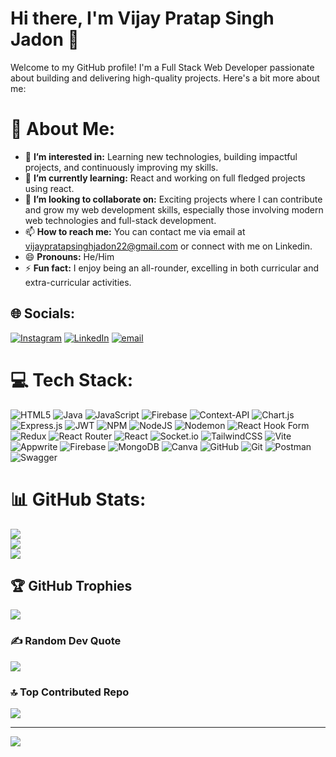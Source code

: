 # Hi there, I'm Vijay Pratap Singh Jadon 👋

Welcome to my GitHub profile! I'm a Full Stack Web Developer passionate about building and delivering high-quality projects. Here's a bit more about me:
# 💫 About Me:
- 👀 **I’m interested in:** Learning new technologies, building impactful projects, and continuously improving my skills.
- 🌱 **I’m currently learning:** React and working on full fledged projects using react.
- 💞️ **I’m looking to collaborate on:** Exciting projects where I can contribute and grow my web development skills, especially those involving modern web technologies and full-stack development.
- 📫 **How to reach me:** You can contact me via email at vijaypratapsinghjadon22@gmail.com or connect with me on Linkedin.
- 😄 **Pronouns:** He/Him
- ⚡ **Fun fact:** I enjoy being an all-rounder, excelling in both curricular and extra-curricular activities.

## 🌐 Socials:
[![Instagram](https://img.shields.io/badge/Instagram-%23E4405F.svg?logo=Instagram&logoColor=white)](https://instagram.com/im_vijay_jadon) [![LinkedIn](https://img.shields.io/badge/LinkedIn-%230077B5.svg?logo=linkedin&logoColor=white)](https://linkedin.com/in/vijayjadon22) [![email](https://img.shields.io/badge/Email-D14836?logo=gmail&logoColor=white)](mailto:vijaypratapsinghjadon22@gmail.com) 

# 💻 Tech Stack:
![HTML5](https://img.shields.io/badge/html5-%23E34F26.svg?style=for-the-badge&logo=html5&logoColor=white) ![Java](https://img.shields.io/badge/java-%23ED8B00.svg?style=for-the-badge&logo=openjdk&logoColor=white) ![JavaScript](https://img.shields.io/badge/javascript-%23323330.svg?style=for-the-badge&logo=javascript&logoColor=%23F7DF1E) ![Firebase](https://img.shields.io/badge/firebase-%23039BE5.svg?style=for-the-badge&logo=firebase) ![Context-API](https://img.shields.io/badge/Context--Api-000000?style=for-the-badge&logo=react) ![Chart.js](https://img.shields.io/badge/chart.js-F5788D.svg?style=for-the-badge&logo=chart.js&logoColor=white) ![Express.js](https://img.shields.io/badge/express.js-%23404d59.svg?style=for-the-badge&logo=express&logoColor=%2361DAFB) ![JWT](https://img.shields.io/badge/JWT-black?style=for-the-badge&logo=JSON%20web%20tokens) ![NPM](https://img.shields.io/badge/NPM-%23CB3837.svg?style=for-the-badge&logo=npm&logoColor=white) ![NodeJS](https://img.shields.io/badge/node.js-6DA55F?style=for-the-badge&logo=node.js&logoColor=white) ![Nodemon](https://img.shields.io/badge/NODEMON-%23323330.svg?style=for-the-badge&logo=nodemon&logoColor=%BBDEAD) ![React Hook Form](https://img.shields.io/badge/React%20Hook%20Form-%23EC5990.svg?style=for-the-badge&logo=reacthookform&logoColor=white) ![Redux](https://img.shields.io/badge/redux-%23593d88.svg?style=for-the-badge&logo=redux&logoColor=white) ![React Router](https://img.shields.io/badge/React_Router-CA4245?style=for-the-badge&logo=react-router&logoColor=white) ![React](https://img.shields.io/badge/react-%2320232a.svg?style=for-the-badge&logo=react&logoColor=%2361DAFB) ![Socket.io](https://img.shields.io/badge/Socket.io-black?style=for-the-badge&logo=socket.io&badgeColor=010101) ![TailwindCSS](https://img.shields.io/badge/tailwindcss-%2338B2AC.svg?style=for-the-badge&logo=tailwind-css&logoColor=white) ![Vite](https://img.shields.io/badge/vite-%23646CFF.svg?style=for-the-badge&logo=vite&logoColor=white) ![Appwrite](https://img.shields.io/badge/Appwrite-%23FD366E.svg?style=for-the-badge&logo=appwrite&logoColor=white) ![Firebase](https://img.shields.io/badge/firebase-a08021?style=for-the-badge&logo=firebase&logoColor=ffcd34) ![MongoDB](https://img.shields.io/badge/MongoDB-%234ea94b.svg?style=for-the-badge&logo=mongodb&logoColor=white) ![Canva](https://img.shields.io/badge/Canva-%2300C4CC.svg?style=for-the-badge&logo=Canva&logoColor=white) ![GitHub](https://img.shields.io/badge/github-%23121011.svg?style=for-the-badge&logo=github&logoColor=white) ![Git](https://img.shields.io/badge/git-%23F05033.svg?style=for-the-badge&logo=git&logoColor=white) ![Postman](https://img.shields.io/badge/Postman-FF6C37?style=for-the-badge&logo=postman&logoColor=white) ![Swagger](https://img.shields.io/badge/-Swagger-%23Clojure?style=for-the-badge&logo=swagger&logoColor=white)
# 📊 GitHub Stats:
![](https://github-readme-stats.vercel.app/api?username=VijayJadon22&theme=react&hide_border=false&include_all_commits=false&count_private=false)<br/>
![](https://github-readme-streak-stats.herokuapp.com/?user=VijayJadon22&theme=react&hide_border=false)<br/>
![](https://github-readme-stats.vercel.app/api/top-langs/?username=VijayJadon22&theme=react&hide_border=false&include_all_commits=false&count_private=false&layout=compact)

## 🏆 GitHub Trophies
![](https://github-profile-trophy.vercel.app/?username=VijayJadon22&theme=radical&no-frame=false&no-bg=true&margin-w=4)

### ✍️ Random Dev Quote
![](https://quotes-github-readme.vercel.app/api?type=horizontal&theme=light)

### 🔝 Top Contributed Repo
![](https://github-contributor-stats.vercel.app/api?username=VijayJadon22&limit=5&theme=darcula&combine_all_yearly_contributions=true)

---
[![](https://visitcount.itsvg.in/api?id=VijayJadon22&icon=0&color=0)](https://visitcount.itsvg.in)

<!-- Proudly created with GPRM ( https://gprm.itsvg.in ) -->
